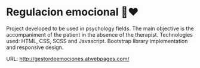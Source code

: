 # Regulacion emocional 🧠❤

Project developed to be used in psychology fields. The main objective is the accompaniment of the patient in the absence of the therapist. Technologies used: HTML, CSS, SCSS and Javascript. Bootstrap library implementation and responsive design.

URL: http://gestordeemociones.atwebpages.com/
